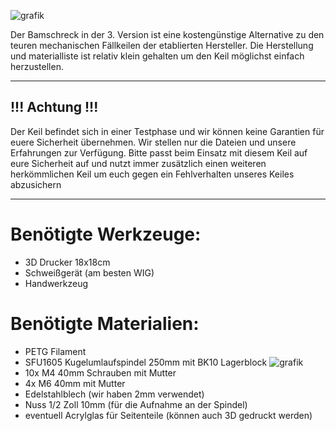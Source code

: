 ![grafik](https://user-images.githubusercontent.com/100271549/160570403-99d7ffe2-baba-4dd1-a305-ea8acdf0aa4d.png)

Der Bamschreck in der 3. Version ist eine kostengünstige Alternative zu den teuren mechanischen Fällkeilen der etablierten Hersteller.
Die Herstellung und materialliste ist relativ klein gehalten um den Keil möglichst einfach herzustellen.


*************************************************************************************************************************************************************************
## !!! Achtung !!! 
Der Keil befindet sich in einer Testphase und wir können keine Garantien für euere Sicherheit übernehmen. Wir stellen nur die Dateien und unsere Erfahrungen zur Verfügung. Bitte passt beim Einsatz mit diesem Keil auf eure Sicherheit auf und nutzt immer zusätzlich einen weiteren herkömmlichen Keil um euch gegen ein Fehlverhalten unseres Keiles abzusichern
*************************************************************************************************************************************************************************

# Benötigte Werkzeuge:
- 3D Drucker 18x18cm
- Schweißgerät (am besten WIG)
- Handwerkzeug

# Benötigte Materialien:
- PETG Filament
- SFU1605 Kugelumlaufspindel 250mm mit BK10 Lagerblock ![grafik](https://user-images.githubusercontent.com/100271549/160630703-a9767f61-e2f5-4ab4-bb13-3cba8e1f06c5.png)
- 10x M4 40mm Schrauben mit Mutter
- 4x M6 40mm mit Mutter
- Edelstahlblech (wir haben 2mm verwendet)
- Nuss 1/2 Zoll 10mm (für die Aufnahme an der Spindel)
- eventuell Acrylglas für Seitenteile (können auch 3D gedruckt werden)
